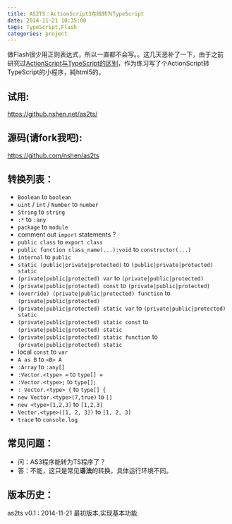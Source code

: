 ```yaml
---
title: AS2TS：ActionScript3在线转为TypeScript
date: 2014-11-21 10:35:00
tags: TypeScript,Flash
categories: project
---
```


做Flash很少用正则表达式，所以一直都不会写。。这几天恶补了一下，由于之前研究过[ActionScript与TypeScript的区别](http://www.nshen.net/article/2013-05-18/as3-to-typescript/)，作为练习写了个ActionScript转TypeScript的小程序，純html5的。

试用: 
---

https://github.nshen.net/as2ts/

源码(请fork我吧): 
---

https://github.com/nshen/as2ts 


转换列表：
---

- `Boolean` to `boolean`
- `uint` / `int` / `Number` to `number`
- `String` to `string`
- `:*` to `:any`
- `package` to `module`
- comment out `import` statements ?
- `public class` to `export class`
- `public function class_name(...):void` to `constructor(...)`
- `internal` to `public`
- `static (public|private|protected)` to  `(public|private|protected) static`
- `(private|public|protected) var` to `(private|public|protected)`
- `(private|public|protected) const` to `(private|public|protected)`
- `(override) (private|public|protected) function` to `(private|public|protected)`
- `(private|public|protected) static var` to `(private|public|protected) static`
- `(private|public|protected) static const` to `(private|public|protected) static`
- `(private|public|protected) static function` to `(private|public|protected) static`
-  local `const` to `var`
- `A as B` to `<B> A`
- `:Array` to `:any[]`
- `:Vector.<type> =` to `type[] =`
- `:Vector.<type>;` to `type[];`
- `: Vector.<type> {` to `type[] {`
- `new Vector.<type>(7,true)` to `[]`
- `new <type>[1,2,3]` to `[1,2,3]`
- `Vector.<type>([1, 2, 3])` to `[1, 2, 3]`
- `trace` to `console.log`

<!-- more -->

常见问题：
---

- 问：AS3程序能转为TS程序了？
- 答：不能，这只是常见**语法**的转换，具体运行环境不同。


版本历史：
---

as2ts v0.1 : 2014-11-21 最初版本,实现基本功能


